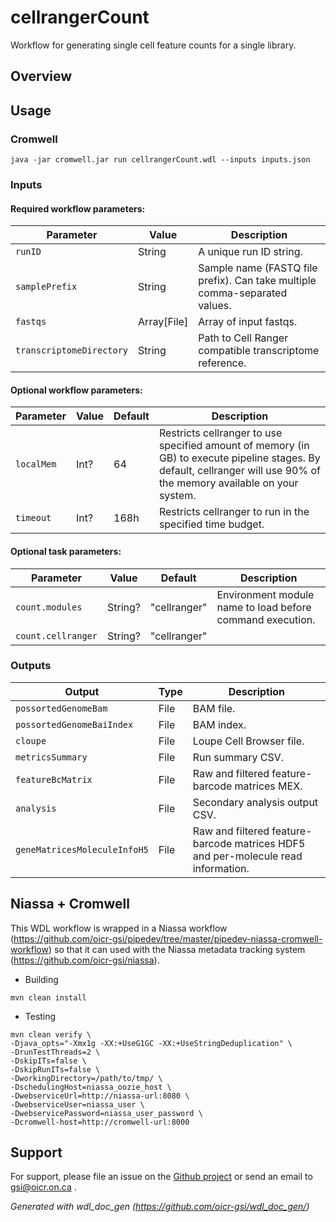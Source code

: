 # cellrangerCount

Workflow for generating single cell feature counts for a single library.

## Overview

## Usage

### Cromwell
```
java -jar cromwell.jar run cellrangerCount.wdl --inputs inputs.json
```

### Inputs

#### Required workflow parameters:
Parameter|Value|Description
---|---|---
`runID`|String|A unique run ID string.
`samplePrefix`|String|Sample name (FASTQ file prefix). Can take multiple comma-separated values.
`fastqs`|Array[File]|Array of input fastqs.
`transcriptomeDirectory`|String|Path to Cell Ranger compatible transcriptome reference.


#### Optional workflow parameters:
Parameter|Value|Default|Description
---|---|---|---
`localMem`|Int?|64|Restricts cellranger to use specified amount of memory (in GB) to execute pipeline stages. By default, cellranger will use 90% of the memory available on your system.
`timeout`|Int?|168h|Restricts cellranger to run in the specified time budget.

#### Optional task parameters:
Parameter|Value|Default|Description
---|---|---|---
`count.modules`|String?|"cellranger"|Environment module name to load before command execution.
`count.cellranger`|String?|"cellranger"|

### Outputs

Output | Type | Description
---|---|---
`possortedGenomeBam`|File|BAM file.
`possortedGenomeBaiIndex`|File|BAM index.
`cloupe`|File|Loupe Cell Browser file.
`metricsSummary`|File|Run summary CSV.
`featureBcMatrix`|File|Raw and filtered feature-barcode matrices MEX.
`analysis`|File|Secondary analysis output CSV.
`geneMatricesMoleculeInfoH5`|File|Raw and filtered feature-barcode matrices HDF5 and per-molecule read information.


## Niassa + Cromwell

This WDL workflow is wrapped in a Niassa workflow (https://github.com/oicr-gsi/pipedev/tree/master/pipedev-niassa-cromwell-workflow) so that it can used with the Niassa metadata tracking system (https://github.com/oicr-gsi/niassa).

* Building
```
mvn clean install
```

* Testing
```
mvn clean verify \
-Djava_opts="-Xmx1g -XX:+UseG1GC -XX:+UseStringDeduplication" \
-DrunTestThreads=2 \
-DskipITs=false \
-DskipRunITs=false \
-DworkingDirectory=/path/to/tmp/ \
-DschedulingHost=niassa_oozie_host \
-DwebserviceUrl=http://niassa-url:8080 \
-DwebserviceUser=niassa_user \
-DwebservicePassword=niassa_user_password \
-Dcromwell-host=http://cromwell-url:8000
```

## Support

For support, please file an issue on the [Github project](https://github.com/oicr-gsi) or send an email to gsi@oicr.on.ca .

_Generated with wdl_doc_gen (https://github.com/oicr-gsi/wdl_doc_gen/)_
